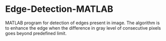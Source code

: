 Edge-Detection-MATLAB
=====================

MATLAB program for detection of edges present in image. The algorithm is to enhance the edge when the difference in gray level of consecutive pixels goes beyond predefined limit.
